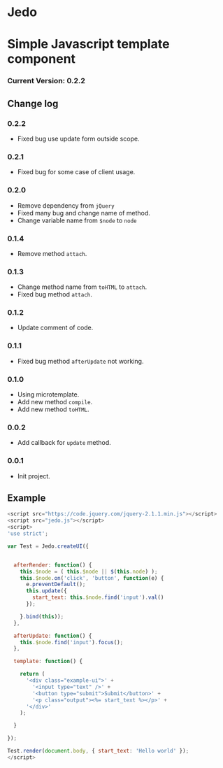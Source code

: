 Jedo
====

# Simple Javascript template component


### Current Version: 0.2.2


## Change log


### 0.2.2
- Fixed bug use update form outside scope.


### 0.2.1
- Fixed bug for some case of client usage.


### 0.2.0
- Remove dependency from `jQuery`
- Fixed many bug and change name of method.
- Change variable name from `$node` to `node`


### 0.1.4
- Remove method `attach`.


### 0.1.3
- Change method name from `toHTML` to `attach`.
- Fixed bug method `attach`.


### 0.1.2
- Update comment of code.


### 0.1.1
- Fixed bug method `afterUpdate` not working.


### 0.1.0
- Using microtemplate.
- Add new method `compile`.
- Add new method `toHTML`.


### 0.0.2
- Add callback for `update` method.


### 0.0.1
- Init project.


## Example

```javascript
<script src="https://code.jquery.com/jquery-2.1.1.min.js"></script>
<script src="jedo.js"></script>
<script>
'use strict';

var Test = Jedo.createUI({


  afterRender: function() {
    this.$node = ( this.$node || $(this.node) );
    this.$node.on('click', 'button', function(e) {
      e.preventDefault();
      this.update({
        start_text: this.$node.find('input').val()
      });

    }.bind(this));
  },

  afterUpdate: function() {
    this.$node.find('input').focus();
  },

  template: function() {

    return (
      '<div class="example-ui">' +
        '<input type="text" />' +
        '<button type="submit">Submit</button>' +
        '<p class="output"><%= start_text %></p>' +
      '</div>'
    );

  }

});

Test.render(document.body, { start_text: 'Hello world' });
</script>
```
